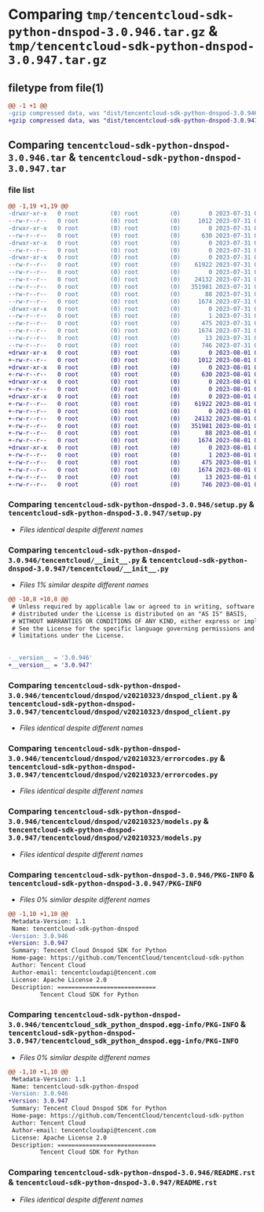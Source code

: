 # Comparing `tmp/tencentcloud-sdk-python-dnspod-3.0.946.tar.gz` & `tmp/tencentcloud-sdk-python-dnspod-3.0.947.tar.gz`

## filetype from file(1)

```diff
@@ -1 +1 @@
-gzip compressed data, was "dist/tencentcloud-sdk-python-dnspod-3.0.946.tar", last modified: Mon Jul 31 00:24:59 2023, max compression
+gzip compressed data, was "dist/tencentcloud-sdk-python-dnspod-3.0.947.tar", last modified: Tue Aug  1 00:36:07 2023, max compression
```

## Comparing `tencentcloud-sdk-python-dnspod-3.0.946.tar` & `tencentcloud-sdk-python-dnspod-3.0.947.tar`

### file list

```diff
@@ -1,19 +1,19 @@
-drwxr-xr-x   0 root         (0) root         (0)        0 2023-07-31 00:24:59.000000 tencentcloud-sdk-python-dnspod-3.0.946/
--rw-r--r--   0 root         (0) root         (0)     1012 2023-07-31 00:24:59.000000 tencentcloud-sdk-python-dnspod-3.0.946/setup.py
-drwxr-xr-x   0 root         (0) root         (0)        0 2023-07-31 00:24:59.000000 tencentcloud-sdk-python-dnspod-3.0.946/tencentcloud/
--rw-r--r--   0 root         (0) root         (0)      630 2023-07-31 00:24:59.000000 tencentcloud-sdk-python-dnspod-3.0.946/tencentcloud/__init__.py
-drwxr-xr-x   0 root         (0) root         (0)        0 2023-07-31 00:24:59.000000 tencentcloud-sdk-python-dnspod-3.0.946/tencentcloud/dnspod/
--rw-r--r--   0 root         (0) root         (0)        0 2023-07-31 00:24:59.000000 tencentcloud-sdk-python-dnspod-3.0.946/tencentcloud/dnspod/__init__.py
-drwxr-xr-x   0 root         (0) root         (0)        0 2023-07-31 00:24:59.000000 tencentcloud-sdk-python-dnspod-3.0.946/tencentcloud/dnspod/v20210323/
--rw-r--r--   0 root         (0) root         (0)    61922 2023-07-31 00:24:59.000000 tencentcloud-sdk-python-dnspod-3.0.946/tencentcloud/dnspod/v20210323/dnspod_client.py
--rw-r--r--   0 root         (0) root         (0)        0 2023-07-31 00:24:59.000000 tencentcloud-sdk-python-dnspod-3.0.946/tencentcloud/dnspod/v20210323/__init__.py
--rw-r--r--   0 root         (0) root         (0)    24132 2023-07-31 00:24:59.000000 tencentcloud-sdk-python-dnspod-3.0.946/tencentcloud/dnspod/v20210323/errorcodes.py
--rw-r--r--   0 root         (0) root         (0)   351981 2023-07-31 00:24:59.000000 tencentcloud-sdk-python-dnspod-3.0.946/tencentcloud/dnspod/v20210323/models.py
--rw-r--r--   0 root         (0) root         (0)       88 2023-07-31 00:24:59.000000 tencentcloud-sdk-python-dnspod-3.0.946/setup.cfg
--rw-r--r--   0 root         (0) root         (0)     1674 2023-07-31 00:24:59.000000 tencentcloud-sdk-python-dnspod-3.0.946/PKG-INFO
-drwxr-xr-x   0 root         (0) root         (0)        0 2023-07-31 00:24:59.000000 tencentcloud-sdk-python-dnspod-3.0.946/tencentcloud_sdk_python_dnspod.egg-info/
--rw-r--r--   0 root         (0) root         (0)        1 2023-07-31 00:24:59.000000 tencentcloud-sdk-python-dnspod-3.0.946/tencentcloud_sdk_python_dnspod.egg-info/dependency_links.txt
--rw-r--r--   0 root         (0) root         (0)      475 2023-07-31 00:24:59.000000 tencentcloud-sdk-python-dnspod-3.0.946/tencentcloud_sdk_python_dnspod.egg-info/SOURCES.txt
--rw-r--r--   0 root         (0) root         (0)     1674 2023-07-31 00:24:59.000000 tencentcloud-sdk-python-dnspod-3.0.946/tencentcloud_sdk_python_dnspod.egg-info/PKG-INFO
--rw-r--r--   0 root         (0) root         (0)       13 2023-07-31 00:24:59.000000 tencentcloud-sdk-python-dnspod-3.0.946/tencentcloud_sdk_python_dnspod.egg-info/top_level.txt
--rw-r--r--   0 root         (0) root         (0)      746 2023-07-31 00:24:59.000000 tencentcloud-sdk-python-dnspod-3.0.946/README.rst
+drwxr-xr-x   0 root         (0) root         (0)        0 2023-08-01 00:36:07.000000 tencentcloud-sdk-python-dnspod-3.0.947/
+-rw-r--r--   0 root         (0) root         (0)     1012 2023-08-01 00:36:07.000000 tencentcloud-sdk-python-dnspod-3.0.947/setup.py
+drwxr-xr-x   0 root         (0) root         (0)        0 2023-08-01 00:36:07.000000 tencentcloud-sdk-python-dnspod-3.0.947/tencentcloud/
+-rw-r--r--   0 root         (0) root         (0)      630 2023-08-01 00:36:07.000000 tencentcloud-sdk-python-dnspod-3.0.947/tencentcloud/__init__.py
+drwxr-xr-x   0 root         (0) root         (0)        0 2023-08-01 00:36:07.000000 tencentcloud-sdk-python-dnspod-3.0.947/tencentcloud/dnspod/
+-rw-r--r--   0 root         (0) root         (0)        0 2023-08-01 00:36:07.000000 tencentcloud-sdk-python-dnspod-3.0.947/tencentcloud/dnspod/__init__.py
+drwxr-xr-x   0 root         (0) root         (0)        0 2023-08-01 00:36:07.000000 tencentcloud-sdk-python-dnspod-3.0.947/tencentcloud/dnspod/v20210323/
+-rw-r--r--   0 root         (0) root         (0)    61922 2023-08-01 00:36:07.000000 tencentcloud-sdk-python-dnspod-3.0.947/tencentcloud/dnspod/v20210323/dnspod_client.py
+-rw-r--r--   0 root         (0) root         (0)        0 2023-08-01 00:36:07.000000 tencentcloud-sdk-python-dnspod-3.0.947/tencentcloud/dnspod/v20210323/__init__.py
+-rw-r--r--   0 root         (0) root         (0)    24132 2023-08-01 00:36:07.000000 tencentcloud-sdk-python-dnspod-3.0.947/tencentcloud/dnspod/v20210323/errorcodes.py
+-rw-r--r--   0 root         (0) root         (0)   351981 2023-08-01 00:36:07.000000 tencentcloud-sdk-python-dnspod-3.0.947/tencentcloud/dnspod/v20210323/models.py
+-rw-r--r--   0 root         (0) root         (0)       88 2023-08-01 00:36:07.000000 tencentcloud-sdk-python-dnspod-3.0.947/setup.cfg
+-rw-r--r--   0 root         (0) root         (0)     1674 2023-08-01 00:36:07.000000 tencentcloud-sdk-python-dnspod-3.0.947/PKG-INFO
+drwxr-xr-x   0 root         (0) root         (0)        0 2023-08-01 00:36:07.000000 tencentcloud-sdk-python-dnspod-3.0.947/tencentcloud_sdk_python_dnspod.egg-info/
+-rw-r--r--   0 root         (0) root         (0)        1 2023-08-01 00:36:07.000000 tencentcloud-sdk-python-dnspod-3.0.947/tencentcloud_sdk_python_dnspod.egg-info/dependency_links.txt
+-rw-r--r--   0 root         (0) root         (0)      475 2023-08-01 00:36:07.000000 tencentcloud-sdk-python-dnspod-3.0.947/tencentcloud_sdk_python_dnspod.egg-info/SOURCES.txt
+-rw-r--r--   0 root         (0) root         (0)     1674 2023-08-01 00:36:07.000000 tencentcloud-sdk-python-dnspod-3.0.947/tencentcloud_sdk_python_dnspod.egg-info/PKG-INFO
+-rw-r--r--   0 root         (0) root         (0)       13 2023-08-01 00:36:07.000000 tencentcloud-sdk-python-dnspod-3.0.947/tencentcloud_sdk_python_dnspod.egg-info/top_level.txt
+-rw-r--r--   0 root         (0) root         (0)      746 2023-08-01 00:36:07.000000 tencentcloud-sdk-python-dnspod-3.0.947/README.rst
```

### Comparing `tencentcloud-sdk-python-dnspod-3.0.946/setup.py` & `tencentcloud-sdk-python-dnspod-3.0.947/setup.py`

 * *Files identical despite different names*

### Comparing `tencentcloud-sdk-python-dnspod-3.0.946/tencentcloud/__init__.py` & `tencentcloud-sdk-python-dnspod-3.0.947/tencentcloud/__init__.py`

 * *Files 1% similar despite different names*

```diff
@@ -10,8 +10,8 @@
 # Unless required by applicable law or agreed to in writing, software
 # distributed under the License is distributed on an "AS IS" BASIS,
 # WITHOUT WARRANTIES OR CONDITIONS OF ANY KIND, either express or implied.
 # See the License for the specific language governing permissions and
 # limitations under the License.
 
 
-__version__ = '3.0.946'
+__version__ = '3.0.947'
```

### Comparing `tencentcloud-sdk-python-dnspod-3.0.946/tencentcloud/dnspod/v20210323/dnspod_client.py` & `tencentcloud-sdk-python-dnspod-3.0.947/tencentcloud/dnspod/v20210323/dnspod_client.py`

 * *Files identical despite different names*

### Comparing `tencentcloud-sdk-python-dnspod-3.0.946/tencentcloud/dnspod/v20210323/errorcodes.py` & `tencentcloud-sdk-python-dnspod-3.0.947/tencentcloud/dnspod/v20210323/errorcodes.py`

 * *Files identical despite different names*

### Comparing `tencentcloud-sdk-python-dnspod-3.0.946/tencentcloud/dnspod/v20210323/models.py` & `tencentcloud-sdk-python-dnspod-3.0.947/tencentcloud/dnspod/v20210323/models.py`

 * *Files identical despite different names*

### Comparing `tencentcloud-sdk-python-dnspod-3.0.946/PKG-INFO` & `tencentcloud-sdk-python-dnspod-3.0.947/PKG-INFO`

 * *Files 0% similar despite different names*

```diff
@@ -1,10 +1,10 @@
 Metadata-Version: 1.1
 Name: tencentcloud-sdk-python-dnspod
-Version: 3.0.946
+Version: 3.0.947
 Summary: Tencent Cloud Dnspod SDK for Python
 Home-page: https://github.com/TencentCloud/tencentcloud-sdk-python
 Author: Tencent Cloud
 Author-email: tencentcloudapi@tencent.com
 License: Apache License 2.0
 Description: ============================
         Tencent Cloud SDK for Python
```

### Comparing `tencentcloud-sdk-python-dnspod-3.0.946/tencentcloud_sdk_python_dnspod.egg-info/PKG-INFO` & `tencentcloud-sdk-python-dnspod-3.0.947/tencentcloud_sdk_python_dnspod.egg-info/PKG-INFO`

 * *Files 0% similar despite different names*

```diff
@@ -1,10 +1,10 @@
 Metadata-Version: 1.1
 Name: tencentcloud-sdk-python-dnspod
-Version: 3.0.946
+Version: 3.0.947
 Summary: Tencent Cloud Dnspod SDK for Python
 Home-page: https://github.com/TencentCloud/tencentcloud-sdk-python
 Author: Tencent Cloud
 Author-email: tencentcloudapi@tencent.com
 License: Apache License 2.0
 Description: ============================
         Tencent Cloud SDK for Python
```

### Comparing `tencentcloud-sdk-python-dnspod-3.0.946/README.rst` & `tencentcloud-sdk-python-dnspod-3.0.947/README.rst`

 * *Files identical despite different names*

